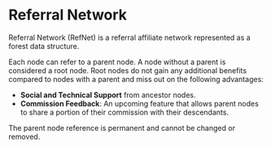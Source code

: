 # Referral Network

Referral Network (RefNet) is a referral affiliate network represented as a forest data structure.

Each node can refer to a parent node. A node without a parent is considered a root node. Root nodes do not gain any additional benefits compared to nodes with a parent and miss out on the following advantages:

* **Social and Technical Support** from ancestor nodes.
* **Commission Feedback**: An upcoming feature that allows parent nodes to share a portion of their commission with their descendants.

The parent node reference is permanent and cannot be changed or removed.


